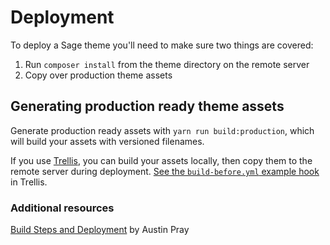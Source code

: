 # Deployment

To deploy a Sage theme you'll need to make sure two things are covered:

1. Run `composer install` from the theme directory on the remote server
2. Copy over production theme assets

## Generating production ready theme assets

Generate production ready assets with `yarn run build:production`, which will build your assets with versioned filenames.

If you use [Trellis](/trellis/), you can build your assets locally, then copy them to the remote server during deployment. [See the `build-before.yml` example hook](https://github.com/roots/trellis/blob/master/deploy-hooks/build-before.yml) in Trellis.

### Additional resources

[Build Steps and Deployment](http://austinpray.com/ops/2015/01/15/build-steps-and-deployment.html) by Austin Pray
